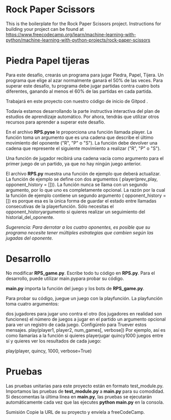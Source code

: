 # Rock Paper Scissors

This is the boilerplate for the Rock Paper Scissors project. Instructions for building your project can be found at https://www.freecodecamp.org/learn/machine-learning-with-python/machine-learning-with-python-projects/rock-paper-scissors


# Piedra Papel tijeras
Para este desafío, crearás un programa para jugar Piedra, Papel, Tijera. Un programa que elige al azar normalmente ganará el 50% de las veces. Para superar este desafío, tu programa debe jugar partidas contra cuatro bots diferentes, ganando al menos el 60% de las partidas en cada partida.

Trabajará en este proyecto con nuestro código de inicio de Gitpod .

Todavía estamos desarrollando la parte instructiva interactiva del plan de estudios de aprendizaje automático. Por ahora, tendrás que utilizar otros recursos para aprender a superar este desafío.

En el archivo **RPS.pyse** le proporciona una función llamada player. La función toma un argumento que es una cadena que describe el último movimiento del oponente ("R", "P" o "S"). La función debe devolver una cadena que represente el siguiente movimiento a realizar ("R", "P" o "S").

Una función de jugador recibirá una cadena vacía como argumento para el primer juego de un partido, ya que no hay ningún juego anterior.

El archivo **RPS.py** muestra una función de ejemplo que deberá actualizar. La función de ejemplo se define con dos argumentos ( player(prev_play, opponent_history = [])). La función nunca se llama con un segundo argumento, por lo que uno es completamente opcional. La razón por la cual la función de ejemplo contiene un segundo argumento ( opponent_history = []) es porque esa es la única forma de guardar el estado entre llamadas consecutivas de la playerfunción. Sólo necesitas el opponent_historyargumento si quieres realizar un seguimiento del historial_del_oponente.

*Sugerencia: Para derrotar a los cuatro oponentes, es posible que su programa necesite tener múltiples estrategias que cambien según las jugadas del oponente.*

# Desarrollo
No modificar **RPS_game.py**. Escribe todo tu código en **RPS.py**. Para el desarrollo, puede utilizar main.pypara probar su código.

**main.py** importa la función del juego y los bots de **RPS_game.py**.

Para probar su código, juegue un juego con la playfunción. La playfunción toma cuatro argumentos:

dos jugadores para jugar uno contra el otro (los jugadores en realidad son funciones)
el número de juegos a jugar en el partido
un argumento opcional para ver un registro de cada juego. Configúrelo para Truever estos mensajes.
play(player1, player2, num_games[, verbose])
Por ejemplo, así es como llamarías a la función si quieres playerjugar quincy1000 juegos entre sí y quieres ver los resultados de cada juego:

play(player, quincy, 1000, verbose=True)
# Pruebas
Las pruebas unitarias para este proyecto están en formato test_module.py. Importamos las pruebas de **test_module.py** a **main.py** para su comodidad. Si descomentas la última línea en **main.py**, las pruebas se ejecutarán automáticamente cada vez que las ejecutes **python main.py** en la consola.

Sumisión
Copie la URL de su proyecto y envíela a freeCodeCamp.


